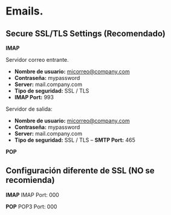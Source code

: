 # Emails.

## Secure SSL/TLS Settings (Recomendado)

**IMAP**

Servidor correo entrante.
- **Nombre de usuario:** micorreo@company.com
- **Contraseña:** mypassword
- **Server:** mail.company.com
- **Tipo de seguridad:** SSL / TLS
- **IMAP Port:** 993

Servidor de salida:
- **Nombre de usuario:** micorreo@company.com
- **Contraseña:** mypassword
- **Server:** mail.company.com
- **Tipo de seguridad:** SSL / TLS
– **SMTP Port:** 465

**POP**


## Configuración diferente de SSL (NO se recomienda) 

**IMAP**
IMAP Port: 000

**POP**
POP3 Port: 000
